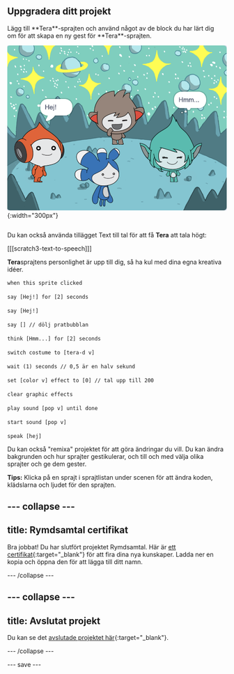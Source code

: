 ## Uppgradera ditt projekt

<div style="display: flex; flex-wrap: wrap">
<div style="flex-basis: 200px; flex-grow: 1; margin-right: 15px;">
Lägg till **Tera**-sprajten och använd något av de block du har lärt dig om för att skapa en ny gest för **Tera**-sprajten.
</div>
<div>

![Tera-sprajten på scenen.](images/tera-step.png){:width="300px"}

</div>
</div>

Du kan också använda tillägget Text till tal för att få **Tera** att tala högt:

[[[scratch3-text-to-speech]]]

**Tera**sprajtens personlighet är upp till dig, så ha kul med dina egna kreativa idéer.

```blocks3
when this sprite clicked

say [Hej!] for [2] seconds

say [Hej!]

say [] // dölj pratbubblan

think [Hmm...] for [2] seconds

switch costume to [tera-d v]

wait (1) seconds // 0,5 är en halv sekund

set [color v] effect to [0] // tal upp till 200

clear graphic effects

play sound [pop v] until done

start sound [pop v]

speak [hej]
```

Du kan också "remixa" projektet för att göra ändringar du vill. Du kan ändra bakgrunden och hur sprajter gestikulerar, och till och med välja olika sprajter och ge dem gester.

**Tips:** Klicka på en sprajt i sprajtlistan under scenen för att ändra koden, klädslarna och ljudet för den sprajten.

--- collapse ---
---
title: Rymdsamtal certifikat
---

Bra jobbat! Du har slutfört projektet Rymdsamtal. Här är [ett certifikat](https://drive.google.com/file/d/18xx4uNIyRSty_2ujHkGDzGwTgfSGC1AF/view?usp=sharing){:target="_blank"} för att fira dina nya kunskaper. Ladda ner en kopia och öppna den för att lägga till ditt namn.

--- /collapse ---

--- collapse ---
---
title: Avslutat projekt
---

Du kan se det [avslutade projektet här](https://scratch.mit.edu/projects/827154361/){:target="_blank"}.

--- /collapse ---

--- save ---
